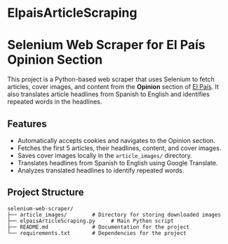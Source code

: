 # ElpaisArticleScraping

# Selenium Web Scraper for El País Opinion Section

This project is a Python-based web scraper that uses Selenium to fetch articles, cover images, and content from the **Opinion** section of [El País](https://elpais.com/). It also translates article headlines from Spanish to English and identifies repeated words in the headlines.

## Features

- Automatically accepts cookies and navigates to the Opinion section.
- Fetches the first 5 articles, their headlines, content, and cover images.
- Saves cover images locally in the `article_images/` directory.
- Translates headlines from Spanish to English using Google Translate.
- Analyzes translated headlines to identify repeated words.

## Project Structure

```plaintext
selenium-web-scraper/
├── article_images/        # Directory for storing downloaded images
├── elpaisArticleScraping.py     # Main Python script
├── README.md              # Documentation for the project
└── requirements.txt       # Dependencies for the project
